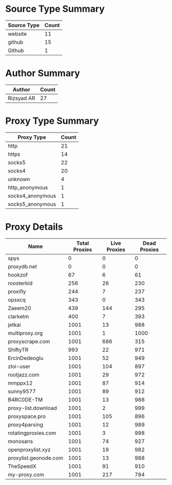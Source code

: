# Source Type Summary

| Source Type | Count |
|-------------|-------|
| website | 11 |
| github | 15 |
| Github | 1 |


# Author Summary

| Author | Count |
|--------|-------|
| Rizsyad AR | 27 |


# Proxy Type Summary

| Proxy Type | Count |
|------------|-------|
| http | 21 |
| https | 14 |
| socks5 | 22 |
| socks4 | 20 |
| unknown | 4 |
| http_anonymous | 1 |
| socks4_anonymous | 1 |
| socks5_anonymous | 1 |


# Proxy Details

| Name | Total Proxies | Live Proxies | Dead Proxies |
|------|---------------|--------------|---------------|
| spys | 0 | 0 | 0 |
| proxydb.net | 0 | 0 | 0 |
| hookzof | 67 | 6 | 61 |
| roosterkid | 256 | 26 | 230 |
| proxifly | 244 | 7 | 237 |
| opsxcq | 343 | 0 | 343 |
| Zaeem20 | 439 | 144 | 295 |
| clarketm | 400 | 7 | 393 |
| jetkai | 1001 | 13 | 988 |
| multiproxy.org | 1001 | 1 | 1000 |
| proxyscrape.com | 1001 | 686 | 315 |
| ShiftyTR | 993 | 22 | 971 |
| ErcinDedeoglu | 1001 | 52 | 949 |
| zloi-user | 1001 | 104 | 897 |
| rootjazz.com | 1001 | 29 | 972 |
| mmppx12 | 1001 | 87 | 914 |
| sunny9577 | 1001 | 89 | 912 |
| B4RC0DE-TM | 1001 | 13 | 988 |
| proxy-list.download | 1001 | 2 | 999 |
| proxyspace.pro | 1001 | 105 | 896 |
| proxy4parsing | 1001 | 12 | 989 |
| rotatingproxies.com | 1001 | 3 | 998 |
| monosans | 1001 | 74 | 927 |
| openproxylist.xyz | 1001 | 19 | 982 |
| proxylist.geonode.com | 1001 | 13 | 988 |
| TheSpeedX | 1001 | 91 | 910 |
| my-proxy.com | 1001 | 217 | 784 |
